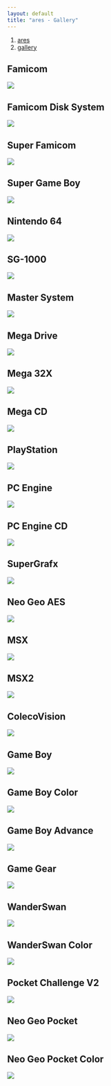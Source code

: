 ```yaml
---
layout: default
title: "ares - Gallery"
---
```


<ol><li><a href='/index'><span>ares</span></a></li><li><a href='/gallery'><span>gallery</span></a></li></ol>

<style scoped>
main img {
  width: 640px;
}
</style>

## Famicom

![](images/gallery/famicom_gimmick.png)

## Famicom Disk System
![](images/gallery/famicom-disk-system_zelda.png)

## Super Famicom

![](images/gallery/super-famicom_bahamut-lagoon.png)

## Super Game Boy

![](images/gallery/super-game-boy_devichil-black-book.png)

## Nintendo 64
![](images/gallery/nintendo-64_zelda-ocarina-of-time.png)

## SG-1000

![](images/gallery/sg-1000_ninja-princess.png)

## Master System

![](images/gallery/master-system_wonder-boy-iii.png)

## Mega Drive

![](images/gallery/mega-drive_sonic-3.png)

## Mega 32X

![](images/gallery/mega-32x_chaotix.png)

## Mega CD

![](images/gallery/mega-cd_lunar-silver-star.png)

## PlayStation

![](images/gallery/playstation_wild-arms.png)

## PC Engine

![](images/gallery/pc-engine_bomberman-94.png)

## PC Engine CD

![](images/gallery/pc-engine-cd_rondo-of-blood.png)

## SuperGrafx

![](images/gallery/supergrafx_daimakaimura.png)

## Neo Geo AES

![](images/gallery/neo-geo-aes_metal-slug.png)

## MSX

![](images/gallery/msx_parodius.png)

## MSX2

![](images/gallery/msx2_akumajou-dracula.png)

## ColecoVision

![](images/gallery/colecovision_frogger.png)

## Game Boy

![](images/gallery/game-boy_links-awakening.png)

## Game Boy Color

![](images/gallery/game-boy-color_devichil-white-book.png)

## Game Boy Advance

![](images/gallery/game-boy-advance_golden-sun.png)

## Game Gear

![](images/gallery/game-gear_sonic.png)

## WanderSwan

![](images/gallery/wonderswan_langrisser.png)

## WanderSwan Color

![](images/gallery/wonderswan-color_riviera.png)

## Pocket Challenge V2

![](images/gallery/pocket-challenge-v2_sck1.png)

## Neo Geo Pocket

![](images/gallery/neo-geo-pocket_samurai-shodown.png)

## Neo Geo Pocket Color

![](images/gallery/neo-geo-pocket-color_last-blade.png)

